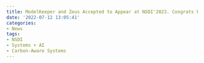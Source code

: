 ```yaml
---
title: ModelKeeper and Zeus Accepted to Appear at NSDI'2023. Congrats Fan, Yinwei, Jie, and Jae-Won!
date: '2022-07-12 13:05:41'
categories:
- News
tags:
- NSDI
- Systems + AI
- Carbon-Aware Systems
---
```


